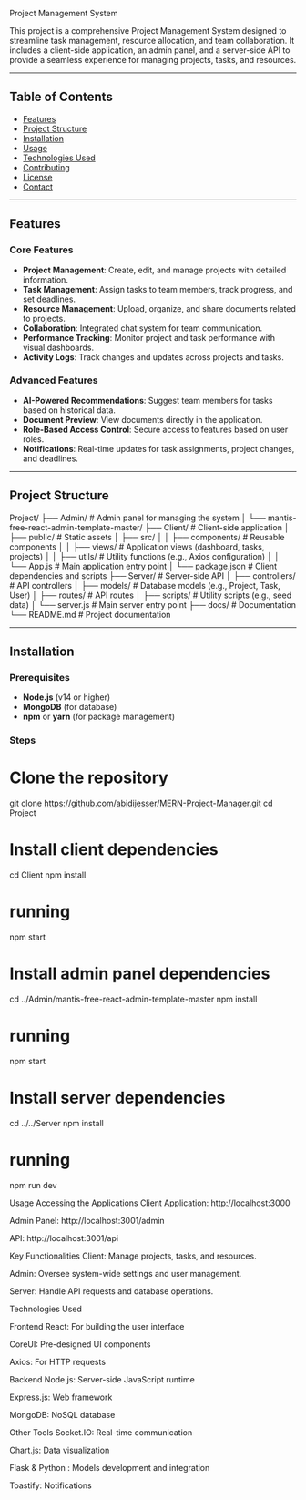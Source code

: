 Project Management System

This project is a comprehensive Project Management System designed to streamline task management, resource allocation, and team collaboration. It includes a client-side application, an admin panel, and a server-side API to provide a seamless experience for managing projects, tasks, and resources.

---

## Table of Contents

- [Features](#features)
- [Project Structure](#project-structure)
- [Installation](#installation)
- [Usage](#usage)
- [Technologies Used](#technologies-used)
- [Contributing](#contributing)
- [License](#license)
- [Contact](#contact)

---

## Features

### Core Features
- **Project Management**: Create, edit, and manage projects with detailed information.
- **Task Management**: Assign tasks to team members, track progress, and set deadlines.
- **Resource Management**: Upload, organize, and share documents related to projects.
- **Collaboration**: Integrated chat system for team communication.
- **Performance Tracking**: Monitor project and task performance with visual dashboards.
- **Activity Logs**: Track changes and updates across projects and tasks.

### Advanced Features
- **AI-Powered Recommendations**: Suggest team members for tasks based on historical data.
- **Document Preview**: View documents directly in the application.
- **Role-Based Access Control**: Secure access to features based on user roles.
- **Notifications**: Real-time updates for task assignments, project changes, and deadlines.

---

## Project Structure
Project/
├── Admin/                         # Admin panel for managing the system
│   └── mantis-free-react-admin-template-master/
├── Client/                        # Client-side application
│   ├── public/                    # Static assets
│   ├── src/
│   │   ├── components/            # Reusable components
│   │   ├── views/                 # Application views (dashboard, tasks, projects)
│   │   ├── utils/                 # Utility functions (e.g., Axios configuration)
│   │   └── App.js                 # Main application entry point
│   └── package.json              # Client dependencies and scripts
├── Server/                        # Server-side API
│   ├── controllers/              # API controllers
│   ├── models/                   # Database models (e.g., Project, Task, User)
│   ├── routes/                   # API routes
│   ├── scripts/                  # Utility scripts (e.g., seed data)
│   └── server.js                 # Main server entry point
├── docs/                          # Documentation
└── README.md                      # Project documentation


         
---

## Installation

### Prerequisites
- **Node.js** (v14 or higher)
- **MongoDB** (for database)
- **npm** or **yarn** (for package management)

### Steps
# Clone the repository
git clone https://github.com/abidijesser/MERN-Project-Manager.git
cd Project

# Install client dependencies
cd Client
npm install
# running 
npm start

# Install admin panel dependencies
cd ../Admin/mantis-free-react-admin-template-master
npm install
# running 
npm start


# Install server dependencies
cd ../../Server
npm install
# running 
npm run dev

Usage
Accessing the Applications
Client Application: http://localhost:3000

Admin Panel: http://localhost:3001/admin

API: http://localhost:3001/api

Key Functionalities
Client: Manage projects, tasks, and resources.

Admin: Oversee system-wide settings and user management.

Server: Handle API requests and database operations.



Technologies Used

Frontend
React: For building the user interface

CoreUI: Pre-designed UI components

Axios: For HTTP requests

Backend
Node.js: Server-side JavaScript runtime

Express.js: Web framework

MongoDB: NoSQL database

Other Tools
Socket.IO: Real-time communication

Chart.js: Data visualization

Flask & Python : Models development and integration

Toastify: Notifications
